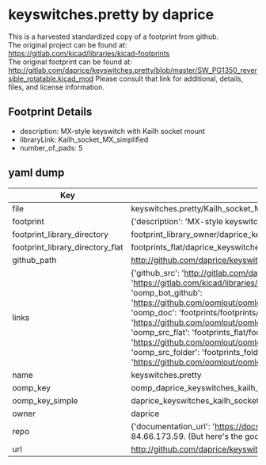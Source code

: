 # keyswitches.pretty by daprice  
This is a harvested standardized copy of a footprint from github.  
The original project can be found at:  
https://gitlab.com/kicad/libraries/kicad-footprints  
The original footprint can be found at:
http://gitlab.com/daprice/keyswitches.pretty/blob/master/SW_PG1350_reversible_rotatable.kicad_mod
Please consult that link for additional, details, files, and license information.  
## Footprint Details
* description: MX-style keyswitch with Kailh socket mount  
* libraryLink: Kailh_socket_MX_simplified  
* number_of_pads: 5  
## yaml dump  
| Key | Value |  
| --- | --- |  
| file | keyswitches.pretty/Kailh_socket_MX_platemount.kicad_mod |  
| footprint | {'description': 'MX-style keyswitch with Kailh socket mount', 'libraryLink': 'Kailh_socket_MX_simplified', 'number_of_pads': 5} |  
| footprint_library_directory | footprint_library_owner/daprice_keyswitches.pretty |  
| footprint_library_directory_flat | footprints_flat/daprice_keyswitches_kailh_socket_mx_platemount/working |  
| github_path | http://github.com/daprice/keyswitches.pretty/blob/master/Kailh_socket_MX_platemount.kicad_mod |  
| links | {'github_src': 'http://gitlab.com/daprice/keyswitches.pretty/blob/master/SW_PG1350_reversible_rotatable.kicad_mod', 'github_src_repo': 'https://gitlab.com/kicad/libraries/kicad-footprints', 'oomp_bot': 'footprints/daprice_keyswitches_kailh_socket_mx_platemount/working', 'oomp_bot_github': 'https://github.com/oomlout/oomlout_oomp_footprint_bot/tree/main/footprints/daprice_keyswitches_kailh_socket_mx_platemount/working', 'oomp_doc': 'footprints/footprints/daprice/keyswitches/Kailh_socket_MX_platemount/working/', 'oomp_doc_github': 'https://github.com/oomlout/oomlout_oomp_footprint_doc/tree/main/footprints/footprints/daprice/keyswitches/Kailh_socket_MX_platemount/working', 'oomp_src_flat': 'footprints_flat/footprints_flat/daprice_keyswitches_kailh_socket_mx_platemount/working', 'oomp_src_flat_github': 'https://github.com/oomlout/oomlout_oomp_footprint_src/tree/main/footprints_flat/daprice_keyswitches_kailh_socket_mx_platemount/working', 'oomp_src_folder': 'footprints_folder/footprints_folder/daprice/keyswitches/Kailh_socket_MX_platemount/working', 'oomp_src_folder_github': 'https://github.com/oomlout/oomlout_oomp_footprint_src/tree/main/footprints_folder/daprice/keyswitches/Kailh_socket_MX_platemount/working'} |  
| name | keyswitches.pretty |  
| oomp_key | oomp_daprice_keyswitches_kailh_socket_mx_platemount |  
| oomp_key_simple | daprice_keyswitches_kailh_socket_mx_platemount |  
| owner | daprice |  
| repo | {'documentation_url': 'https://docs.github.com/rest/overview/resources-in-the-rest-api#rate-limiting', 'message': "API rate limit exceeded for 84.66.173.59. (But here's the good news: Authenticated requests get a higher rate limit. Check out the documentation for more details.)"} |  
| url | http://github.com/daprice/keyswitches.pretty |  

